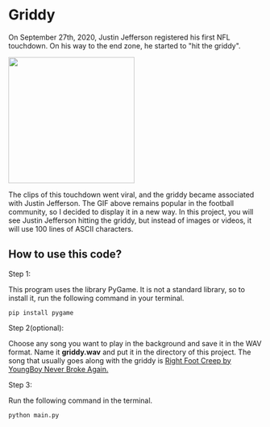 # Griddy

On September 27th, 2020, Justin Jefferson registered his first NFL touchdown. On his way to the end zone, he started to "hit the griddy".

<img src="https://media.giphy.com/media/44zuwboiEZCXZD58Hv/giphy-downsized.gif" width="250" height="250"/>

The clips of this touchdown went viral, and the griddy became associated with Justin Jefferson. 
The GIF above remains popular in the football community, so I decided to display it in a new way.
In this project, you will see Justin Jefferson hitting the griddy, but instead of images or videos, it will use 100 lines of ASCII characters.

## How to use this code?

Step 1:

This program uses the library PyGame. It is not a standard library, so to install it, run the following command in your terminal.

```
pip install pygame
```

Step 2(optional):

Choose any song you want to play in the background and save it in the WAV format. Name it **griddy.wav** and put it in the directory of this project. 
The song that usually goes along with the griddy is [Right Foot Creep by YoungBoy Never Broke Again.](https://youtu.be/xyMdPAEjT-0)

Step 3:

Run the following command in the terminal.
  
```
python main.py
```